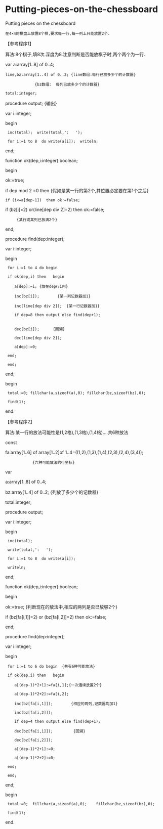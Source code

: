 # Putting-pieces-on-the-chessboard

Putting pieces on the chessboard

	在4×4的棋盘上放置8个棋,要求每一行,每一列上只能放置2个.
  
【参考程序1】

算法:8个棋子,填8次.深度为8.注意判断是否能放棋子时,两个两个为一行.


var a:array[1..8] of 0..4;

    line,bz:array[1..4] of 0..2; {line数组:每行已放多少个的计数器}
    
				 {bz数组:  每列已放多少个的计数器}
         
    total:integer;
    
procedure output; {输出}

var i:integer;

begin

     inc(total);  write(total,':   ');
     
     for i:=1 to 8  do write(a[i]);  writeln;
     
end;

function ok(dep,i:integer):boolean;

begin

 ok:=true;
 
 if dep mod 2 =0 then  {假如是某一行的第2个,其位置必定要在第1个之后}
 
    if (i<=a[dep-1])  then ok:=false;
    
 if (bz[i]=2) or(line[dep div 2]=2) then ok:=false;
 
		 {某行或某列已放满2个}
     
end;

procedure find(dep:integer);

var i:integer;

begin

     for i:=1 to 4 do begin
     
	 if ok(dep,i) then   begin
   
	    a[dep]:=i; {放在dep行i列}
      
	    inc(bz[i]); 	   {某一列记数器加1}
      
	    inc(line[dep div 2]);  {某一行记数器加1}
      
	    if dep=8 then output else find(dep+1);
      
      
	    dec(bz[i]); 	 {回溯}
      
	    dec(line[dep div 2]);
      
	    a[dep]:=0;
      
	 end;
   
     end;
     
end;

begin

     total:=0; fillchar(a,sizeof(a),0); fillchar(bz,sizeof(bz),0);
     
     find(1);
     
end.

【参考程序2】

算法:某一行的放法可能性是(1,2格),(1,3格),(1,4格)....共6种放法

const

fa:array[1..6] of array[1..2]of 1..4=((1,2),(1,3),(1,4),(2,3),(2,4),(3,4));

				{六种可能放法的行坐标}
        
var

 a:array[1..8] of 0..4;
 
 bz:array[1..4] of 0..2; {列放了多少个的记数器}
 
 total:integer;
 
procedure output;


var i:integer;

begin


     inc(total);
     
     write(total,':   ');
     
     for i:=1 to 8  do write(a[i]);
     
     writeln;
     
end;

function ok(dep,i:integer):boolean;

begin

 ok:=true;  {判断现在的放法中,相应的两列是否已放够2个}
 
 if (bz[fa[i,1]]=2) or (bz[fa[i,2]]=2) then ok:=false;
 
end;

procedure find(dep:integer);

var i:integer;

begin

     for i:=1 to 6 do begin  {共有6种可能放法}
     
	 if ok(dep,i) then   begin
   
	    a[(dep-1)*2+1]:=fa[i,1];{一次连续放置2个}
      
	    a[(dep-1)*2+2]:=fa[i,2];
      
	    inc(bz[fa[i,1]]);	     {相应的两列,记数器均加1}
      
	    inc(bz[fa[i,2]]);
      
	    if dep=4 then output else find(dep+1);
      
	    dec(bz[fa[i,1]]);	      {回溯}
      
	    dec(bz[fa[i,2]]);
      
	    a[(dep-1)*2+1]:=0;
      
	    a[(dep-1)*2+2]:=0;
      
	 end;
   
     end;
     
end;

begin

     total:=0;	fillchar(a,sizeof(a),0);    fillchar(bz,sizeof(bz),0);
     
     find(1);
     
end.
